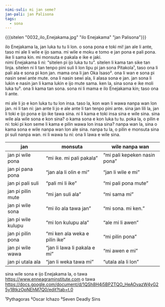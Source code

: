 ```yaml
---
nimi-suli: mi jan seme?
jan-pali: jan Palisona
tags:
  - sona
---
```

{{{sitelen "0032_ilo_Enejakama.jpg" "ilo Enejakama" "jan Palisona"}}}

ilo Enejakama la, jan luka tu tu li lon. o sona pona e toki mi! jan ale li ante, taso mi ale li wile e ijo sama. mi wile e moku e tomo e jan pona e pali pona. ike li sama kin. mi monsuta e pakala e ike e jaki.  
nimi Enejakama li ni: “sitelen pi ijo luka tu tu”. sitelen li kama tan sike tan linja. sitelen ni li tan tenpo pini suli li lon lipu pi jan sona Pitakola¹, taso ona li pali ala e sona pi kon jan. mama ona li jan Oka Isaso². ona li wan e sona pi nasin sewi ante mute. ona li nasin sewi ala, li alasa sona e jan. jan sona li lukin e nasin jan li kama lukin e ijo mute sama. ken la, sina sona e ike moli luka tu³. ona li kama tan sona. sona ni li mama e ilo Enejakama kin; taso ona li ante.

mi ale li jo e kon luka tu tu lon insa. taso la, kon wan li wawa nanpa wan lon jan. ni li tan ni: jan ante li jo e ale ante li tan tenpo pini ante. sina jan lili la, jan li toki e ijo pona e ijo ike tawa sina. ni li kama e toki insa sina e wile sina.
sina wile ala wile sona e kon sina? o kama sona e kon luka tu tu. poka la, o pilin e ni: toki pi kon seme li kama e pilin wawa lon insa sina? nanpa wan la, sina o kama sona e wile nanpa wan lon ale sina. nanpa tu la, o pilin e monsuta sina pi suli nanpa wan. ni li wawa tu ni: ona li lawa e wile sina.


| jan                  | monsuta                                  | wile nanpa wan                |
|----------------------|------------------------------------------|-------------------------------|
| jan pi wile pona     | “mi ike. mi pali pakala”                 | “mi pali kepeken nasin pona”  |
| jan pi pana pona     | “jan ala li olin e mi”                   | “jan li wile e mi”            |
| jan pi pali suli     | “pali mi li ike”                         | “mi pali pona mute”           |
| jan pi pilin mute    | “mi jan suli ala”                        | “mi sama mi”                  |
| jan pi wile sona     | “mi ilo ala tawa jan”                    | “mi sona. mi ken.”            |
| jan pi wile kulupu   | “mi lon kulupu ala”                      | “ale mi li awen”              |
| jan pi pilin pona    | “mi ken ala weka e pilin ike”            | “mi pilin pona”               |
| jan pi wile wawa     | “jan li lawa li pakala e mi”             | “mi awen e mi”                |
| jan pi utala ala     | “jan li weka tawa mi”                    | “utala ala li lon”            |

sina wile sona e ijo Enejakama la,
o tawa https://www.enneagraminstitute.com
o tawa https://docs.google.com/document/d/1QSh8H4i5BPZTQO_HeAOvazW4yG25y18tkzOpNEhM7Q0/edit?tab=t.0


¹Pythagoras
²Oscar Ichazo
³Seven Deadly Sins